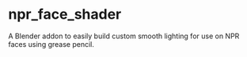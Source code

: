 # npr_face_shader
A Blender addon to easily build custom smooth lighting for use on NPR faces using grease pencil.
